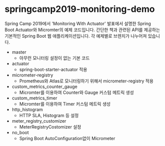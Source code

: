 # springcamp2019-monitoring-demo
Spring Camp 2019에서 'Monitoring With Actuator' 발표에서 설명한 Spring Boot Actuator와 Micromter의 예제 코드입니다.
간단한 책과 관련된 API를 제공하는 기본적인 Spring Boot 웹 애플리케이션입니다.
각 예제별로 브렌치가 나누어져 있습니다.

- master
  - 아무런 모니터링 설정이 없는 기본 코드
- actuator
  - spring-boot-starter-actuator 적용
- micrometer-registry
  - Prometheus와 Atlas로 모니터링하기 위해서 micrometer-registry 적용
- custom_metrics_counter_gauge
  - Micromter를 이용하여 Counter와 Gauge 커스텀 메트릭 생성
- custom_metrics_timer
  - Micromter를 이용하여 Timer 커스텀 메트릭 생성
- http_histogram
  - HTTP SLA, Histogram 등 설정
- meter_registry_customizer
  - MeterRegistryCostomizer 설정
- no_boot
  - Spring Boot AutoConfiguration없이 Micrometer 



